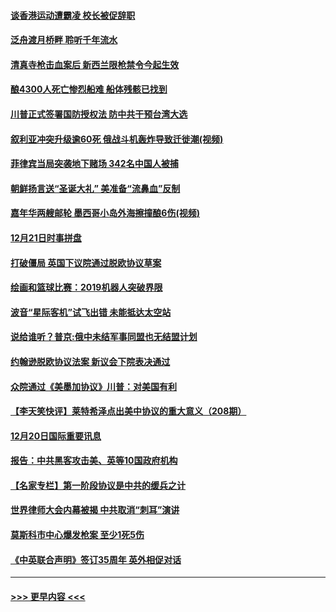 #### [谈香港运动遭霸凌 校长被促辞职](../pages/prog202/a102734865.md?t=12220601) 
#### [泛舟渡月桥畔 聆听千年流水](../pages/prog202/a102734863.md?t=12220601) 
#### [清真寺枪击血案后 新西兰限枪禁令今起生效](../pages/prog202/a102734655.md?t=12220601) 
#### [酿4300人死亡惨烈船难 船体残骸已找到](../pages/prog202/a102734585.md?t=12220601) 
#### [川普正式签署国防授权法 防中共干预台湾大选](../pages/prog202/a102734587.md?t=12220601) 
#### [叙利亚冲突升级逾60死 俄战斗机轰炸导致迁徙潮(视频)](../pages/prog202/a102734403.md?t=12220601) 
#### [菲律宾当局突袭地下赌场 342名中国人被捕](../pages/prog202/a102734392.md?t=12220601) 
#### [朝鲜扬言送“圣诞大礼” 美准备“流鼻血”反制](../pages/prog202/a102734387.md?t=12220601) 
#### [嘉年华两艘邮轮 墨西哥小岛外海擦撞酿6伤(视频)](../pages/prog202/a102734357.md?t=12220601) 
#### [12月21日时事拼盘](../pages/prog202/a102734213.md?t=12220601) 
#### [打破僵局 英国下议院通过脱欧协议草案](../pages/prog202/a102734197.md?t=12220601) 
#### [绘画和篮球比赛：2019机器人突破界限](../pages/prog202/a102734175.md?t=12220601) 
#### [波音“星际客机”试飞出错 未能抵达太空站](../pages/prog202/a102734149.md?t=12220601) 
#### [说给谁听？普京:俄中未结军事同盟也无结盟计划](../pages/prog202/a102734128.md?t=12220601) 
#### [约翰逊脱欧协议法案 新议会下院表决通过](../pages/prog202/a102734008.md?t=12220601) 
#### [众院通过《美墨加协议》川普：对美国有利](../pages/prog202/a102733996.md?t=12220601) 
#### [【李天笑快评】莱特希泽点出美中协议的重大意义（208期）](../pages/prog202/a102733955.md?t=12220601) 
#### [12月20日国际重要讯息](../pages/prog202/a102733811.md?t=12220601) 
#### [报告：中共黑客攻击美、英等10国政府机构](../pages/prog202/a102733695.md?t=12220601) 
#### [【名家专栏】第一阶段协议是中共的缓兵之计](../pages/prog202/a102733104.md?t=12220601) 
#### [世界律师大会内幕被揭 中共取消“刺耳”演讲](../pages/prog202/a102733621.md?t=12220601) 
#### [莫斯科市中心爆发枪案 至少1死5伤](../pages/prog202/a102733367.md?t=12220601) 
#### [《中英联合声明》签订35周年 英外相促对话](../pages/prog202/a102733192.md?t=12220601) 

----
#### [ >>> 更早内容 <<< ](../indexes/prog202-earlier.md)
